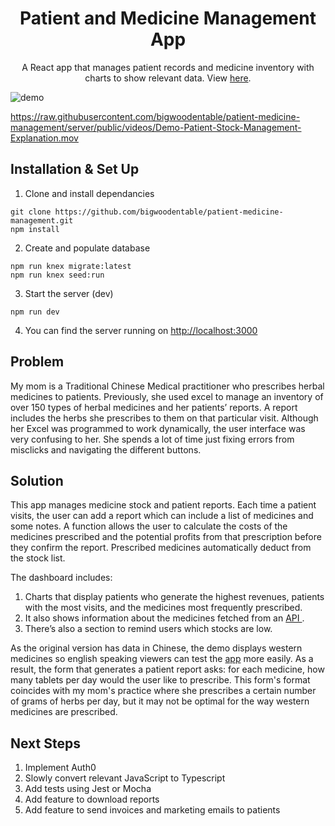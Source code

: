 <h1 align="center">
  Patient and Medicine Management App
</h1>
<p align="center">
  A React app that manages patient records and medicine inventory with charts to show relevant data. View <a href="https://patient-stock-management.herokuapp.com/" target="_blank">here</a>.
</p>

  <!-- <a href="values-identity.html">
      <div class="blogimg">
          <img src="images/rodin.jpg" alt="blog image">
      </div>
      <div class ="blogTitle">
          <p>VALUES - IDENTITY</p>
      </div>
  </a> -->

![demo](https://github.com/bigwoodentable/patient-medicine-management/blob/server/public/images/demo.png?raw=true)

https://raw.githubusercontent.com/bigwoodentable/patient-medicine-management/server/public/videos/Demo-Patient-Stock-Management-Explanation.mov
## Installation & Set Up

1. Clone and install dependancies

```
git clone https://github.com/bigwoodentable/patient-medicine-management.git 
npm install 
```
2. Create and populate database 

```
npm run knex migrate:latest
npm run knex seed:run
```

3. Start the server (dev)

```
npm run dev 
```
4. You can find the server running on [http://localhost:3000](http://localhost:3000)

## Problem 

My mom is a Traditional Chinese Medical practitioner who prescribes herbal medicines to patients. Previously, she used excel to manage an inventory of over 150 types of herbal medicines and her patients’ reports. A report includes the herbs she prescribes to them on that particular visit. Although her Excel was programmed to work dynamically, the user interface was very confusing to her. She spends a lot of time just fixing errors from misclicks and navigating the different buttons. 

## Solution 

This app manages medicine stock and patient reports. Each time a patient visits, the user can add a report which can include a list of medicines and some notes. A function allows the user to calculate the costs of the medicines prescribed and the potential profits from that prescription before they confirm the report. Prescribed medicines automatically deduct from the stock list.

The dashboard includes:
1. Charts that display patients who generate the highest revenues, patients with the most visits, and the medicines most frequently prescribed. 
2. It also shows information about the medicines fetched from an <a href="#" target="_blank"> API </a>. 
3. There’s also a section to remind users which stocks are low.

As the original version has data in Chinese, the demo displays western medicines so english speaking viewers can test the <a href="https://patient-stock-management.herokuapp.com/" target="_blank">app</a> more easily. As a result, the form that generates a patient report asks: for each medicine, how many tablets per day would the user like to prescribe. This form's format coincides with my mom's practice where she prescribes a certain number of grams of herbs per day, but it may not be optimal for the way western medicines are prescribed. 

## Next Steps
1. Implement Auth0
2. Slowly convert relevant JavaScript to Typescript
3. Add tests using Jest or Mocha
4. Add feature to download reports
5. Add feature to send invoices and marketing emails to patients
